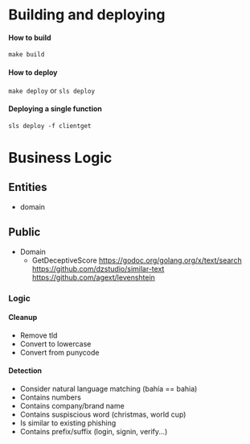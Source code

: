 # Building and deploying

#### How to build
```make build```
#### How to deploy
```make deploy``` or ```sls deploy```
#### Deploying a single function
```sls deploy -f clientget```

# Business Logic
## Entities
- domain

## Public
- Domain
    - GetDeceptiveScore
    https://godoc.org/golang.org/x/text/search
    https://github.com/dzstudio/similar-text
    https://github.com/agext/levenshtein
    

### Logic

#### Cleanup
- Remove tld
- Convert to lowercase
- Convert from punycode

#### Detection
- Consider natural language matching (bahía == bahia)
- Contains numbers
- Contains company/brand name
- Contains suspiscious word (christmas, world cup)
- Is similar to existing phishing
- Contains prefix/suffix (login, signin, verify...)


